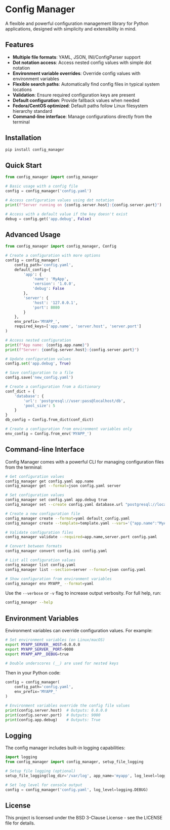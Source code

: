 # Config Manager

A flexible and powerful configuration management library for Python applications, designed with simplicity and extensibility in mind.

## Features

- **Multiple file formats**: YAML, JSON, INI/ConfigParser support
- **Dot notation access**: Access nested config values with simple dot notation
- **Environment variable overrides**: Override config values with environment variables
- **Flexible search paths**: Automatically find config files in typical system locations
- **Validation**: Ensure required configuration keys are present
- **Default configuration**: Provide fallback values when needed
- **Fedora/CentOS optimized**: Default paths follow Linux filesystem hierarchy standard
- **Command-line interface**: Manage configurations directly from the terminal

## Installation

```bash
pip install config_manager
```

## Quick Start

```python
from config_manager import config_manager

# Basic usage with a config file
config = config_manager('config.yaml')

# Access configuration values using dot notation
print(f"Server running on {config.server.host}:{config.server.port}")

# Access with a default value if the key doesn't exist
debug = config.get('app.debug', False)
```

## Advanced Usage

```python
from config_manager import config_manager, Config

# Create a configuration with more options
config = config_manager(
    config_path='config.yaml',
    default_config={
        'app': {
            'name': 'MyApp',
            'version': '1.0.0',
            'debug': False
        },
        'server': {
            'host': '127.0.0.1',
            'port': 8080
        }
    },
    env_prefix='MYAPP_',
    required_keys=['app.name', 'server.host', 'server.port']
)

# Access nested configuration
print(f"App name: {config.app.name}")
print(f"Server: {config.server.host}:{config.server.port}")

# Update configuration values
config.set('app.debug', True)

# Save configuration to a file
config.save('new_config.yaml')

# Create a configuration from a dictionary
conf_dict = {
    'database': {
        'url': 'postgresql://user:pass@localhost/db',
        'pool_size': 5
    }
}
db_config = Config.from_dict(conf_dict)

# Create a configuration from environment variables only
env_config = Config.from_env('MYAPP_')
```

## Command-line Interface

Config Manager comes with a powerful CLI for managing configuration files from the terminal:

```bash
# Get configuration values
config_manager get config.yaml app.name
config_manager get --format=json config.yaml server

# Set configuration values
config_manager set config.yaml app.debug true
config_manager set --create config.yaml database.url "postgresql://localhost/mydb"

# Create a new configuration file
config_manager create --format=yaml default_config.yaml
config_manager create --template=template.yaml --vars='{"app.name":"MyApp"}' config.yaml

# Validate configuration files
config_manager validate --required=app.name,server.port config.yaml

# Convert between formats
config_manager convert config.ini config.yaml

# List all configuration values
config_manager list config.yaml
config_manager list --section=server --format=json config.yaml

# Show configuration from environment variables
config_manager env MYAPP_ --format=yaml
```

Use the `--verbose` or `-v` flag to increase output verbosity. For full help, run:

```bash
config_manager --help
```

## Environment Variables

Environment variables can override configuration values. For example:

```bash
# Set environment variables (on Linux/macOS)
export MYAPP_SERVER__HOST=0.0.0.0
export MYAPP_SERVER__PORT=9000
export MYAPP_APP__DEBUG=true

# Double underscores (__) are used for nested keys
```

Then in your Python code:

```python
config = config_manager(
    config_path='config.yaml',
    env_prefix='MYAPP_'
)

# Environment variables override the config file values
print(config.server.host)  # Outputs: 0.0.0.0
print(config.server.port)  # Outputs: 9000
print(config.app.debug)    # Outputs: True
```

## Logging

The config manager includes built-in logging capabilities:

```python
import logging
from config_manager import config_manager, setup_file_logging

# Setup file logging (optional)
setup_file_logging(log_dir='/var/log', app_name='myapp', log_level=logging.INFO)

# Set log level for console output
config = config_manager('config.yaml', log_level=logging.DEBUG)
```

## License

This project is licensed under the BSD 3-Clause License - see the LICENSE file for details.
